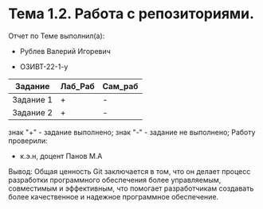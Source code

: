# Тема 1.2. Работа с репозиториями.

Отчет по Теме выполнил(а):

- Рублев Валерий Игоревич
  
- ОЗИВТ-22-1-у
  
| Задание | Лаб_Раб | Сам_раб |
| ------ | ------ | ------ |
| Задание 1 | + | - |
| Задание 2 | + | - |

знак "+" - задание выполнено; знак "-" - задание не выполнено;
Работу проверили:

- к.э.н, доцент Панов М.А

Вывод: Общая ценность Git заключается в том, что он делает процесс разработки
программного обеспечения более управляемым, совместимым и эффективным, что
помогает разработчикам создавать более качественное и надежное программное
обеспечение.
